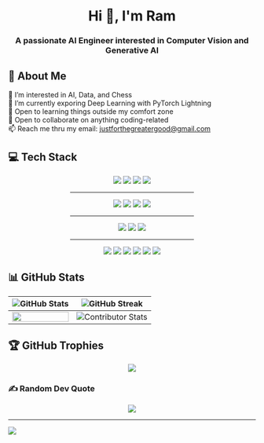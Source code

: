 <h1 align="center">Hi 👋, I'm Ram</h1>
<h3 align="center">A passionate AI Engineer interested in Computer Vision and Generative AI</h3>

## 💫 About Me
👀 I’m interested in AI, Data, and Chess<br>🌱 I’m currently exporing Deep Learning with PyTorch Lightning<br>📕 Open to learning things outside my comfort zone<br>💞️ Open to collaborate on anything coding-related<br>📫 Reach me thru my email: justforthegreatergood@gmail.com


## 💻 Tech Stack
<div align="center">
    <img src="https://img.shields.io/badge/PyTorch-%23EE4C2C.svg?style=for-the-badge&logo=PyTorch&logoColor=white">
    <img src="https://img.shields.io/badge/mlflow-%23d9ead3.svg?style=for-the-badge&logo=mlflow&logoColor=blue">
    <img src="https://img.shields.io/badge/python-3670A0?style=for-the-badge&logo=python&logoColor=ffdd54">
    <img src="https://img.shields.io/badge/opencv-%23white.svg?style=for-the-badge&logo=opencv&logoColor=white">
    <br>
    <hr width="50%">
    <img src="https://img.shields.io/badge/javascript-%23323330.svg?style=for-the-badge&logo=javascript&logoColor=%23F7DF1E">
    <img src="https://img.shields.io/badge/Next-black?style=for-the-badge&logo=next.js&logoColor=white">
    <img src="https://img.shields.io/badge/docker-%230db7ed.svg?style=for-the-badge&logo=docker&logoColor=white">
    <img src="https://img.shields.io/badge/flask-%23000.svg?style=for-the-badge&logo=flask&logoColor=white"><br>
    <hr width="50%">
    <img src="https://img.shields.io/badge/Microsoft%20SQL%20Server-CC2927?style=for-the-badge&logo=microsoft%20sql%20server&logoColor=white">
    <img src="https://img.shields.io/badge/mysql-%2300000f.svg?style=for-the-badge&logo=mysql&logoColor=white">
    <img src="https://img.shields.io/badge/MongoDB-%234ea94b.svg?style=for-the-badge&logo=mongodb&logoColor=white">
    <br><hr width="50%">
    <img src="https://img.shields.io/badge/numpy-%23013243.svg?style=for-the-badge&logo=numpy&logoColor=white">
    <img src="https://img.shields.io/badge/pandas-%23150458.svg?style=for-the-badge&logo=pandas&logoColor=white">
    <img src="https://img.shields.io/badge/Plotly-%233F4F75.svg?style=for-the-badge&logo=plotly&logoColor=white">
    <img src="https://img.shields.io/badge/scikit--learn-%23F7931E.svg?style=for-the-badge&logo=scikit-learn&logoColor=white">
    <img src="https://img.shields.io/badge/SciPy-%230C55A5.svg?style=for-the-badge&logo=scipy&logoColor=%white">
    <img src="https://img.shields.io/badge/TensorFlow-%23FF6F00.svg?style=for-the-badge&logo=TensorFlow&logoColor=white">
</div>


## 📊 GitHub Stats

| ![GitHub Stats](https://github-readme-stats.vercel.app/api?username=moustacheManHere&theme=monokai&hide_border=false&include_all_commits=true&count_private=true) | ![GitHub Streak](https://github-readme-streak-stats.herokuapp.com/?user=moustacheManHere&theme=monokai&hide_border=false) |
| --- | --- |
| <img src="https://github-readme-stats.vercel.app/api/top-langs/?username=moustacheManHere&theme=monokai&hide_border=false&include_all_commits=true&count_private=true&layout=compact"  width="100%"> | ![Contributor Stats](https://github-contributor-stats.vercel.app/api?username=moustacheManHere&limit=5&theme=onedark&combine_all_yearly_contributions=true) |






## 🏆 GitHub Trophies
<div align="center">
    <img src="https://github-profile-trophy.vercel.app/?username=moustacheManHere&theme=onedark&no-frame=false&no-bg=false&margin-w=4">
</div>

### ✍️ Random Dev Quote
<div align="center">
    <img src="https://quotes-github-readme.vercel.app/api?type=horizontal&theme=tokyonight">
</div>


---
[![](https://visitcount.itsvg.in/api?id=moustacheManHere&icon=0&color=3)](https://visitcount.itsvg.in)

<!-- Proudly created with GPRM ( https://gprm.itsvg.in ) -->
<!---
moustacheManHere/moustacheManHere is a ✨ special ✨ repository because its `README.md` (this file) appears on your GitHub profile.
You can click the Preview link to take a look at your changes.
--->

